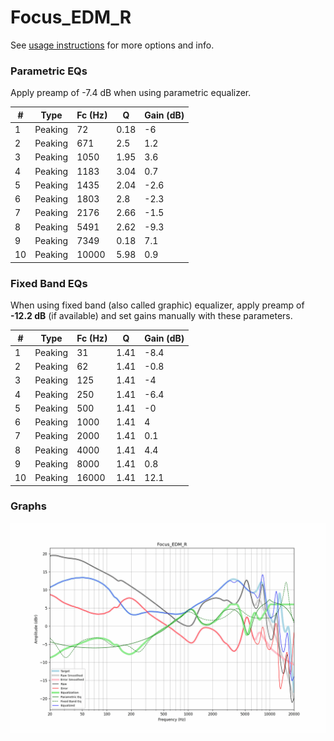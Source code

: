 # Focus_EDM_R
See [usage instructions](https://github.com/jaakkopasanen/AutoEq#usage) for more options and info.

### Parametric EQs
Apply preamp of -7.4 dB when using parametric equalizer.

|   # | Type    |   Fc (Hz) |    Q |   Gain (dB) |
|-----|---------|-----------|------|-------------|
|   1 | Peaking |        72 | 0.18 |        -6   |
|   2 | Peaking |       671 | 2.5  |         1.2 |
|   3 | Peaking |      1050 | 1.95 |         3.6 |
|   4 | Peaking |      1183 | 3.04 |         0.7 |
|   5 | Peaking |      1435 | 2.04 |        -2.6 |
|   6 | Peaking |      1803 | 2.8  |        -2.3 |
|   7 | Peaking |      2176 | 2.66 |        -1.5 |
|   8 | Peaking |      5491 | 2.62 |        -9.3 |
|   9 | Peaking |      7349 | 0.18 |         7.1 |
|  10 | Peaking |     10000 | 5.98 |         0.9 |

### Fixed Band EQs
When using fixed band (also called graphic) equalizer, apply preamp of **-12.2 dB** (if available) and set gains manually with these parameters.

|   # | Type    |   Fc (Hz) |    Q |   Gain (dB) |
|-----|---------|-----------|------|-------------|
|   1 | Peaking |        31 | 1.41 |        -8.4 |
|   2 | Peaking |        62 | 1.41 |        -0.8 |
|   3 | Peaking |       125 | 1.41 |        -4   |
|   4 | Peaking |       250 | 1.41 |        -6.4 |
|   5 | Peaking |       500 | 1.41 |        -0   |
|   6 | Peaking |      1000 | 1.41 |         4   |
|   7 | Peaking |      2000 | 1.41 |         0.1 |
|   8 | Peaking |      4000 | 1.41 |         4.4 |
|   9 | Peaking |      8000 | 1.41 |         0.8 |
|  10 | Peaking |     16000 | 1.41 |        12.1 |

### Graphs
![](./Focus_EDM_R.png)
